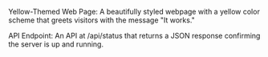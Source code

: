 Yellow-Themed Web Page: A beautifully styled webpage with a yellow color scheme that greets visitors with the message "It works."

API Endpoint: An API at /api/status that returns a JSON response confirming the server is up and running.


 
